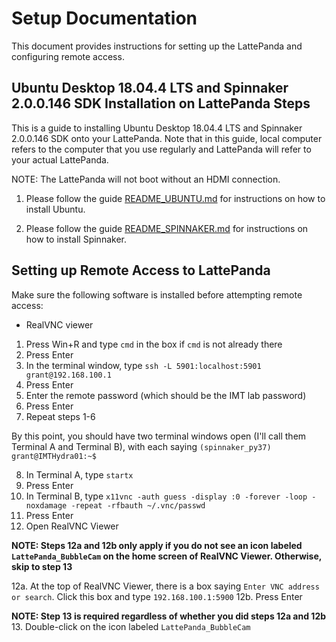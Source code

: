 # Setup Documentation

This document provides instructions for setting up the LattePanda and configuring remote access.

## Ubuntu Desktop 18.04.4 LTS and Spinnaker 2.0.0.146 SDK Installation on LattePanda Steps

This is a guide to installing Ubuntu Desktop 18.04.4 LTS and Spinnaker 2.0.0.146 SDK onto your LattePanda. Note that in this guide, local computer refers to the computer that you use regularly and LattePanda will refer to your actual LattePanda.

NOTE: The LattePanda will not boot without an HDMI connection.

1. Please follow the guide [README_UBUNTU.md](README_UBUNTU.md) for instructions on how to install Ubuntu.

2. Please follow the guide [README_SPINNAKER.md](README_SPINNAKER.md) for instructions on how to install Spinnaker.

## Setting up Remote Access to LattePanda

Make sure the following software is installed before attempting remote access:

- RealVNC viewer

1. Press Win+R and type `cmd` in the box if `cmd` is not already there
2. Press Enter
3. In the terminal window, type `ssh -L 5901:localhost:5901 grant@192.168.100.1`
4. Press Enter
5. Enter the remote password (which should be the IMT lab password)
6. Press Enter
7. Repeat steps 1-6

By this point, you should have two terminal windows open (I'll call them Terminal A and Terminal B), with each saying `(spinnaker_py37) grant@IMTHydra01:~$`

8. In Terminal A, type `startx`
9. Press Enter
10. In Terminal B, type `x11vnc -auth guess -display :0 -forever -loop -noxdamage -repeat -rfbauth ~/.vnc/passwd`
11. Press Enter
12. Open RealVNC Viewer

**NOTE: Steps 12a and 12b only apply if you do not see an icon labeled `LattePanda_BubbleCam` on the home screen of RealVNC Viewer. Otherwise, skip to step 13**

12a. At the top of RealVNC Viewer, there is a box saying `Enter VNC address or search`. Click this box and type `192.168.100.1:5900`
12b. Press Enter

**NOTE: Step 13 is required regardless of whether you did steps 12a and 12b**
13. Double-click on the icon labeled `LattePanda_BubbleCam`
